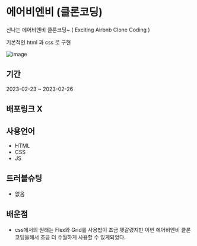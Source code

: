 # 에어비엔비 (클론코딩)

신나는 에어비엔비 클론코딩~ ( Exciting Airbnb Clone Coding )

기본적인 html 과 css 로 구현

![image](https://user-images.githubusercontent.com/84490050/221493591-60105817-03ec-42a0-b5be-99dacc89da99.png)

## 기간

2023-02-23 ~ 2023-02-26

## 배포링크 X

## 사용언어

- HTML
- CSS
- JS

## 트러블슈팅

- 없음

## 배운점

- css에서의 원래는 Flex와 Grid를 사용법이 조금 헷갈렸지만 이번 에어비엔비 클론코딩을해서 
   조금 더 수월하게 사용할 수 있게되었다. 

